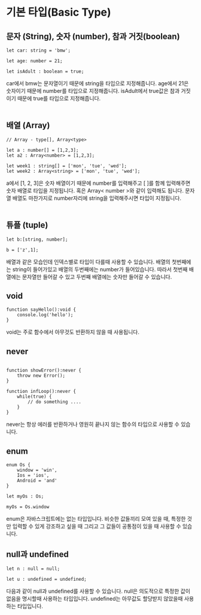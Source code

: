 # 기본 타입(Basic Type)



## 문자 (String), 숫자 (number), 참과 거짓(boolean)

```
let car: string = 'bmw';

let age: number = 21;

let isAdult : boolean = true;
```

car에서 bmw는 문자열이기 때문에 string을 타입으로 지정해줍니다.
age에서 21은 숫자이기 때문에 number를 타입으로 지정해줍니다.
isAdult에서 true값은 참과 거짓이기 때문에 true를 타입으로 지정해줍니다.<br><br>





## 배열 (Array)

```
// Array - type[], Array<type>

let a : number[] = [1,2,3];
let a2 : Array<number> = [1,2,3];

let week1 : string[] = ['mon', 'tue', 'wed'];
let week2 : Array<string> = ['mon', 'tue', 'wed'];
```

a에서 [1, 2, 3]은 숫자 배열이기 때문에 number를 입력해주고 [  ]를 함께 입력해주면 숫자 배열로 타입을 지정됩니다. 
혹은 Array< number >와 같이 입력해도 됩니다. 문자열 배열도 마찬가지로 number자리에 string을 입력해주시면 타입이 지정됩니다.
<br><br>




## 튜플 (tuple)

```
let b:[string, number];

b = ['z',1];
```

배열과 같은 모습인데 인덱스별로 타입이 다를때 사용할 수 있습니다. 배열의 첫번째에는 string이 들어가있고 배열의 두번째에는 number가 들어있습니다. 따라서 첫번째 배열에는 문자열만 들어갈 수 있고 두번째 배열에는 숫자만 들어갈 수 있습니다.





## void

```
function sayHello():void {
    console.log('hello');
}
```

void는 주로 함수에서 아무것도 반환하지 않을 때 사용됩니다.





## never

```

function showError():never {
    throw new Error();
}

function infLoop():never {
    while(true) {
        // do something ....
    }
}
```

never는 항상 에러를 반환하거나 영원히 끝나지 않는 함수의 타입으로 사용할 수 있습니다.





## enum

```
enum Os {
    window = 'win',
    Ios = 'ios',
    Android = 'and'
}

let myOs : Os;

myOs = Os.window
```

enum은 자바스크립트에는 없는 타입입니다. 비슷한 값들끼리 모여 있을 때, 특정한 것만 입력할 수 있게 강조하고 싶을 때 그리고 그 값들이 공통점이 있을 때 사용할 수 있습니다.





## null과 undefined

```
let n : null = null;

let u : undefined = undefined;
```

다음과 같이 null과 undefined를 사용할 수 있습니다.
null은 의도적으로 특정한 값이 없음을 명시할때 사용하는 타입입니다.
undefined는 아무값도 할당받지 않았을때 사용하는 타입입니다.

